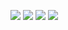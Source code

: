 ![](https://img.shields.io/docker/cloud/automated/dockergum/get-started.svg)
![](https://img.shields.io/docker/cloud/build/dockergum/get-started.svg)
![](https://img.shields.io/docker/pulls/dockergum/get-started.svg)
![](https://img.shields.io/docker/stars/dockergum/get-started.svg)
